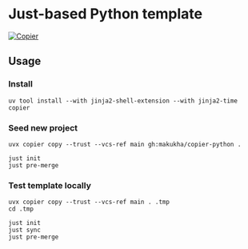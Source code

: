 # Just-based Python template
[![Copier](https://img.shields.io/endpoint?url=https://raw.githubusercontent.com/copier-org/copier/master/img/badge/badge-grayscale-border.json)](https://github.com/copier-org/copier)

## Usage

### Install

```shell
uv tool install --with jinja2-shell-extension --with jinja2-time copier
```

### Seed new project

```shell
uvx copier copy --trust --vcs-ref main gh:makukha/copier-python .

just init
just pre-merge
```

### Test template locally

```shell
uvx copier copy --trust --vcs-ref main . .tmp
cd .tmp

just init
just sync
just pre-merge
```
